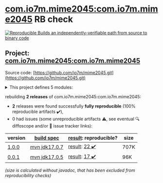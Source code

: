 [com.io7m.mime2045:com.io7m.mime2045](https://central.sonatype.com/artifact/com.io7m.mime2045/com.io7m.mime2045/versions) RB check
=======

[![Reproducible Builds](https://reproducible-builds.org/images/logos/rb.svg) an independently-verifiable path from source to binary code](https://reproducible-builds.org/)

## Project: [com.io7m.mime2045:com.io7m.mime2045](https://central.sonatype.com/artifact/com.io7m.mime2045/com.io7m.mime2045/versions)

Source code: [https://github.com/io7m/mime2045.git](https://github.com/io7m/mime2045.git)

<details><summary>This project defines 5 modules:</summary>

* [com.io7m.mime2045:com.io7m.mime2045](https://central.sonatype.com/artifact/com.io7m.mime2045/com.io7m.mime2045/1.0.0)
* [com.io7m.mime2045:com.io7m.mime2045.core](https://central.sonatype.com/artifact/com.io7m.mime2045/com.io7m.mime2045.core/1.0.0)
* [com.io7m.mime2045:com.io7m.mime2045.parser](https://central.sonatype.com/artifact/com.io7m.mime2045/com.io7m.mime2045.parser/1.0.0)
* [com.io7m.mime2045:com.io7m.mime2045.parser.api](https://central.sonatype.com/artifact/com.io7m.mime2045/com.io7m.mime2045.parser.api/1.0.0)
* [com.io7m.mime2045:com.io7m.mime2045.tests](https://central.sonatype.com/artifact/com.io7m.mime2045/com.io7m.mime2045.tests/1.0.0)
</details>

rebuilding **2 releases** of com.io7m.mime2045:com.io7m.mime2045:
- **2** releases were found successfully **fully reproducible** (100% reproducible artifacts :heavy_check_mark:),
- 0 had issues (some unreproducible artifacts :warning:, see eventual :mag: diffoscope and/or :memo: issue tracker links):

| version | [build spec](/BUILDSPEC.md) | [result](https://reproducible-builds.org/docs/jvm/): reproducible? | size |
| -- | --------- | ------ | -- |
| [1.0.0](https://central.sonatype.com/artifact/com.io7m.mime2045/com.io7m.mime2045/1.0.0/pom) | [mvn jdk17.0.7](com.io7m.mime2045-1.0.0.buildspec) | [result](com.io7m.mime2045-1.0.0.buildinfo): [22 :heavy_check_mark: ](com.io7m.mime2045-1.0.0.buildcompare) | 707K |
| [0.0.1](https://central.sonatype.com/artifact/com.io7m.mime2045/com.io7m.mime2045/0.0.1/pom) | [mvn jdk17.0.5](com.io7m.mime2045-0.0.1.buildspec) | [result](com.io7m.mime2045-0.0.1.buildinfo): [17 :heavy_check_mark: ](com.io7m.mime2045-0.0.1.buildcompare) | 96K |

<i>(size is calculated without javadoc, that has been excluded from reproducibility checks)</i>
